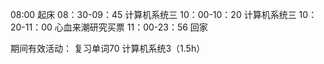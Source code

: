 08:00           起床
08：30-09：45   计算机系统三
10：00-10：20   计算机系统三
10：20-11：00   心血来潮研究买票
11：00-23：56   回家

期间有效活动：
  复习单词70
  计算机系统3（1.5h）
